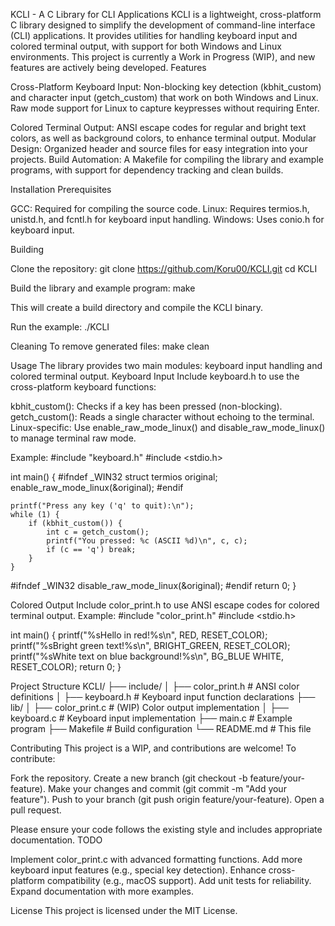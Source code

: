 KCLI - A C Library for CLI Applications
KCLI is a lightweight, cross-platform C library designed to simplify the development of command-line interface (CLI) applications. It provides utilities for handling keyboard input and colored terminal output, with support for both Windows and Linux environments. This project is currently a Work in Progress (WIP), and new features are actively being developed.
Features

Cross-Platform Keyboard Input:
Non-blocking key detection (kbhit_custom) and character input (getch_custom) that work on both Windows and Linux.
Raw mode support for Linux to capture keypresses without requiring Enter.


Colored Terminal Output: ANSI escape codes for regular and bright text colors, as well as background colors, to enhance terminal output.
Modular Design: Organized header and source files for easy integration into your projects.
Build Automation: A Makefile for compiling the library and example programs, with support for dependency tracking and clean builds.

Installation
Prerequisites

GCC: Required for compiling the source code.
Linux: Requires termios.h, unistd.h, and fcntl.h for keyboard input handling.
Windows: Uses conio.h for keyboard input.

Building

Clone the repository:
git clone https://github.com/Koru00/KCLI.git
cd KCLI


Build the library and example program:
make

This will create a build directory and compile the KCLI binary.

Run the example:
./KCLI



Cleaning
To remove generated files:
make clean

Usage
The library provides two main modules: keyboard input handling and colored terminal output.
Keyboard Input
Include keyboard.h to use the cross-platform keyboard functions:

kbhit_custom(): Checks if a key has been pressed (non-blocking).
getch_custom(): Reads a single character without echoing to the terminal.
Linux-specific: Use enable_raw_mode_linux() and disable_raw_mode_linux() to manage terminal raw mode.

Example:
#include "keyboard.h"
#include <stdio.h>

int main() {
#ifndef _WIN32
    struct termios original;
    enable_raw_mode_linux(&original);
#endif

    printf("Press any key ('q' to quit):\n");
    while (1) {
        if (kbhit_custom()) {
            int c = getch_custom();
            printf("You pressed: %c (ASCII %d)\n", c, c);
            if (c == 'q') break;
        }
    }

#ifndef _WIN32
    disable_raw_mode_linux(&original);
#endif
    return 0;
}

Colored Output
Include color_print.h to use ANSI escape codes for colored terminal output. Example:
#include "color_print.h"
#include <stdio.h>

int main() {
    printf("%sHello in red!%s\n", RED, RESET_COLOR);
    printf("%sBright green text!%s\n", BRIGHT_GREEN, RESET_COLOR);
    printf("%sWhite text on blue background!%s\n", BG_BLUE WHITE, RESET_COLOR);
    return 0;
}

Project Structure
KCLI/
├── include/
│   ├── color_print.h  # ANSI color definitions
│   ├── keyboard.h     # Keyboard input function declarations
├── lib/
│   ├── color_print.c  # (WIP) Color output implementation
│   ├── keyboard.c     # Keyboard input implementation
├── main.c             # Example program
├── Makefile           # Build configuration
└── README.md          # This file

Contributing
This project is a WIP, and contributions are welcome! To contribute:

Fork the repository.
Create a new branch (git checkout -b feature/your-feature).
Make your changes and commit (git commit -m "Add your feature").
Push to your branch (git push origin feature/your-feature).
Open a pull request.

Please ensure your code follows the existing style and includes appropriate documentation.
TODO

Implement color_print.c with advanced formatting functions.
Add more keyboard input features (e.g., special key detection).
Enhance cross-platform compatibility (e.g., macOS support).
Add unit tests for reliability.
Expand documentation with more examples.

License
This project is licensed under the MIT License.
